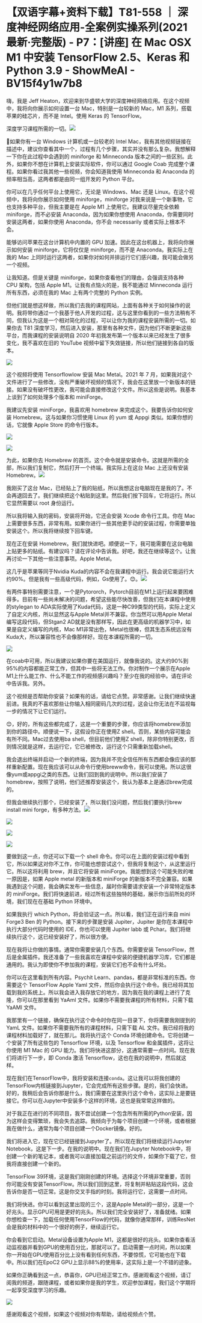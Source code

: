 # 【双语字幕+资料下载】T81-558 ｜ 深度神经网络应用-全案例实操系列(2021最新·完整版) - P7：[讲座] 在 Mac OSX M1 中安装 TensorFlow 2.5、Keras 和 Python 3.9 - ShowMeAI - BV15f4y1w7b8

嗨，我是 Jeff Heaton，欢迎来到华盛顿大学的深度神经网络应用。在这个视频中，我将向你展示如何设置一台 Mac，特别是一台较新的 Mac，M1 系列，搭载苹果的硅芯片，而不是 Intel。使用 Keras 的 TensorFlow。

深度学习课程所需的一切。![](img/4a3455f71b0c1dc63732e659663e9a9d_1.png)

🎼如果你有一台 Windows 计算机或一台较老的 Intel Mac，我有其他视频链接在描述中，建议你查看其中一个，过程有几个步骤，其实并没有那么复杂。我想解释一下你在此过程中会遇到的 miniforge 和 Minneconda 版本之间的一些区别。此外，如果你不想在计算机上安装实际软件，你可以通过 Google Coab 完成整个课程。如果你看过我其他一些视频，你会知道我使用 Minneconda 和 Anaconda 的频率相当高，这两者都是由同一组开发的 Python 平台。

你可以在几乎任何平台上使用它，无论是 Windows、Mac 还是 Linux。在这个视频中，我将向你展示如何使用 miniforge，miniforge 对我来说是一个新事物，它也支持多种平台，但我主要是在 Apple M1 上使用它。我建议尽量完全依赖 miniforge，而不必安装 Anaconda，因为如果你想使用 Anaconda，你需要同时安装这两者，如果你使用 Anaconda，你不会 necessarily 或者实际上根本不会。

能够访问苹果在这台计算机中内置的 GPU 加速。因此在这台机器上，我将向你展示如何安装 miniforge，它将仅仅是 miniforge，而不是 Anaconda。我实际上在我的 Mac 上同时运行这两者，如果你对如何并排运行它们感兴趣，我可能会做另一个视频。

让我知道。但是关键是 miniforge，如果你查看他们的理由，会强调支持各种 CPU 架构，包括 Apple M1。让我有点恼火的是，我不能通过 Minneconda 运行所有东西，必须在我的 Mac 上有两个完整的 Python 实例。

但他们就是想这样做，所以我们去我的课程网站，上面有各种关于如何操作的说明。我将带你通过一个我基于他人开发的过程，这与这里你看到的一些方法稍有不同，但我认为这是一个相对简化的过程，可以让你为我的课程安装所需的一切。如果你去 T81 深度学习，然后进入安装，那里有各种文件，因为他们不断更新这些平台，而我课程的安装说明自 2020 年初我发布第一个版本以来已经发生了很多变化，我不喜欢在旧的 YouTube 视频中留下失效链接，所以他们链接到各自的版本。

![](img/4a3455f71b0c1dc63732e659663e9a9d_3.png)

这个视频将使用 Tensorflowlow 安装 Mac Metal。2021 年 7 月，如果我对这个文件进行了一些修改，没有严重破坏视频的情况下，我会在这里放一个新版本的链接。如果没有破坏性更改，我可能会直接修改这个文件。所以这些是说明。我基本上谈到了如何处理多个版本和 miniForge。

我建议先安装 miniForge，我喜欢用 homebrew 来完成这个。我要告诉你如何安装 Homebrew。这与如果你习惯使用 Linux 的 yum 或 Appgi 类似。如果你想的话，它就像 Apple Store 的命令行版本。

![](img/4a3455f71b0c1dc63732e659663e9a9d_5.png)

![](img/4a3455f71b0c1dc63732e659663e9a9d_6.png)

为此，如果你去 Homebrew 的首页。这个命令就是安装命令。这就是所需的全部，所以我们复制它，然后打开一个终端。我实际上在这台 Mac 上还没有安装 Homebrew。![](img/4a3455f71b0c1dc63732e659663e9a9d_8.png)

我刚买了这台 Mac，已经贴上了我的贴纸，所以我想这台电脑现在是我的了。不会再退回去了。我们继续把这个粘贴到这里。然后我们按下回车，它将运行。所以它显然需要以 root 身份运行。

所以我将输入我的密码，安装将开始，它还会安装 Xcode 命令行工具。你在 Mac 上需要很多东西，非常有用。如果你进行一些其他更手动的安装过程，你需要单独安装这个。所以我将继续按下回车键。

现在正在安装 Homebrew。我们就快进吧。顺便说一下，我可能需要在这台电脑上贴更多的贴纸。有建议吗？请在评论中告诉我。好吧，我还在继续等这个。让我再讨论一下其他一些注意事项。Apple Metal。

这几乎是苹果等同于Nvidia Kuda的内容不会在我课程中运行。我会说它能运行大约90%。但是我有一些高级代码，例如，Gs使用了。😊。![](img/4a3455f71b0c1dc63732e659663e9a9d_10.png)

有两件事特别需要注意，一个是Pytororch，Pytorch目前在M1上运行起来要困难得多。目前有一些尚未解决的问题，希望这些能尽快改善，但我们在本课程中使用的stylegan to ADA实际使用了Kuda代码，这是一种C99类型的代码，实际上定义了自定义内核，所以显然这与Apple Metal并不兼容。你当然可以用Apple Metal编写这段代码，但Stgan2 AD就是没有那样写，因此在更高级的机器学习中，如果是自定义编写的内核，Mac M1非常出色，Metal也很棒，但其生态系统远没有Kuda大，所以兼容性也不会像那样好。现在本课程所需的一切。

![](img/4a3455f71b0c1dc63732e659663e9a9d_12.png)

在coab中可用，所以我建议如果你要在美国运行，就像我说的。这大约90%到95%的内容都能正常工作，但其中一些将无法工作。你对制作一个展示在Apple M1上什么能工作、什么不能工作的视频感兴趣吗？至少在我的经验中。请在评论中告诉我。另外。

这个视频是否帮助你安装？如果有的话，请给它点赞。非常感谢。让我们继续快速前进。我真的不喜欢那些让你输入相同密码几次的过程，这会让你无法在不监视每一步的情况下让它们运行。

😊，好的，所有这些都完成了，这是一个重要的步骤，你应该将homebrew添加到你的路径中。顺便说一下，这假设你正在使用Z shell。否则，某些内容可能会有所不同。Mac过去使用ba shell，但目前他们使用Z shell，除非你特别更改，否则情况就是这样，去运行它，它已被修改，运行这个只需重新加载shell。

我会退出终端并启动一个新的终端，因为我并不完全信任所有东西都会像应该的那样重新配置。现在我应该可以从命令行使用breww命令，我可以使用。所以这很像yum或appgi之类的东西。让我们回到我的说明中。所以我们安装了homebrew，按照了说明，他们还推荐安装这个，我认为基本上是通过brew完成的。

但我会继续执行那个，已经安装了，所以我们没问题，然后我们要执行brew install mini forge，有多种方法。![](img/4a3455f71b0c1dc63732e659663e9a9d_14.png)

![](img/4a3455f71b0c1dc63732e659663e9a9d_15.png)

![](img/4a3455f71b0c1dc63732e659663e9a9d_16.png)

![](img/4a3455f71b0c1dc63732e659663e9a9d_17.png)

要做到这一点，你还可以下载一个 shell 命令。你可以在上面的安装过程中看到它，所以如果这对你不工作，你可能也想尝试这个，但我将复制这个，从这里运行它。所以这将利用 brew，并且它将安装 miniForge。我能想到这个可能失败的唯一原因是，如果 Apple metal 的新版本和 miniForge 的新版本不完全兼容。如果我遇到这个问题，我会确实发布一些信息，届时你需要请求安装一个非常特定版本的 miniForge。我们将快速前进，经过所有这些独特的基础，展示你当前所处的环境，我们现在在基础 Python 环境中。

如果我执行 which Python，将会验证这一点。所以看，我们正在运行来自 mini Forge3 Ben 的 Python。接下来的步骤是安装 Jupiter，Jupiter 是你在本课程中执行大部分代码时使用的 IDE，你也可以使用 Jupiter labb 或 Pchar。我们将继续执行这个，这已经安装好了，所以很方便。

现在我将让你做的事情。通常你需要安装几个东西。你需要安装 TensorFlow，然后是金属插件。我还准备了一些我喜欢在课程中安装的便捷机器学习库，它们都是通用的。我认为即使你不参加我的课程，安装它们也不会有什么坏处。

你可以在这里看到所有内容。Psychit Learn、pandas，都是非常标准的东西。你需要这个 TensorFlow Apple Yaml 文件，然后你会执行这个命令。我已经将其加载到我的系统上。所以我会进入我存放它的地方，因为我在我的课程上进行了克隆，你可以在那里看到 YaAml 文件。如果你不需要我课程的所有材料，只需下载 YaAMl 文件。

我那里有一个链接，确保在执行这个命令时你在同一目录下，你将需要我刚提到的 YamL 文件。如果你不需要我所有的课程材料，只需下载 AL 文件。我已经将我的课程材料加载好了，就在那儿。我将执行这个 Conda 环境创建命令。它将创建一个安装了所有这些包的 Tensorflow 环境，以及 Tensorflow 和金属插件，这将让你使用 M1 Mac 的 GPU 能力。我们将快进这部分，这通常需要一点时间。现在我们将进行下一步，即 Conda 激活 Tensorflow，这也在我的说明中，然后就这样。

现在我们在TensorFlow中，我将安装和连接`conda`。这让我可以将我创建的TensorFlow内核链接到Jupyter，它会完成所有这些步骤。是的，我们会快进。好的，我稍后会告诉你那是什么，我们需要在这里执行这个命令，这实际上是要链接它。你可以在Jupyter中安装多个这样的环境，这也是我常常这样做的。

对于我正在进行的不同项目，我不尝试创建一个包含所有所需的Python安装，因为这样会变得繁琐，我会失去追踪。我倾向于为每个项目创建一个环境，或者根据我在做什么，通常为每个项目创建一个Docker镜像。好的。

我们将进入它，现在它已经链接到Jupyter了。所以现在我们将继续运行Jupyter Notebook，这是下一步。在我的说明中。现在我们在Jupyter Notebook中，将创建一个新的笔记本，或者我可以直接加载之前运行的文件，如果你下载了它，但我将直接创建一个新的。

TensorFlow 39环境，这是我们刚刚创建的环境。选择这个环境非常重要，否则你可能没有安装TensorFlow。所以我们回到这里，将复制并粘贴这段代码，这会告诉你是否一切正常。这是你交叉手指的时刻。我将运行它，这需要一点时间。

我们将快进。你可以看到这里出现的三个，这是Apple Metal的一部分，这是一个好兆头。显示GPU可用是更好的兆头。所以我们完全安装好了，准备就绪。如果你想检查一下，加载任何使用TensorFlow的代码，就像你通常那样，训练ResNet会是我的材料中的一个很好的例子，继续运行它。

你会看到它启动。Metal设备设置为Apple M1，这都是很好的兆头。如果你查看活动监视器并看到GPU的使用百分比，那就可以了。启动需要一点时间，所以如果你一开始在GPU使用百分比上没有看到任何东西，不要惊慌，它可能也在下载中。所以我们在EpoC2 GPU上显示88%的使用率，这实际上是一个不错的迹象。

如果你正确看到这一点，恭喜你，GPU已经正常工作。感谢观看这个视频，请订阅我的频道，跟随课程，或者如果你是我的学生，欢迎参加课程，我们这个学期将一起享受深度学习的乐趣。

![](img/4a3455f71b0c1dc63732e659663e9a9d_19.png)

感谢观看这个视频，如果这个视频对你有帮助，请给视频点个赞。
